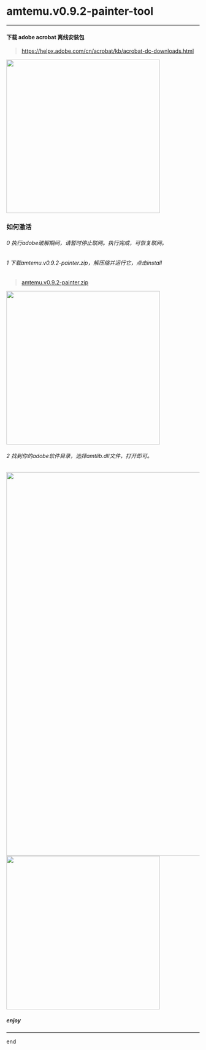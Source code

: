 # amtemu.v0.9.2-painter-tool

---

#### 下载 adobe acrobat 离线安装包

> https://helpx.adobe.com/cn/acrobat/kb/acrobat-dc-downloads.html


<img src="https://raw.githubusercontent.com/dzet-tool-for-quick/amtemu.v0.9.2-painter-tool/master/img/adobe1.png" width="400px" />


### 如何激活

###### 0 执行adobe破解期间，请暂时停止联网。执行完成，可恢复联网。


###### 1 下载amtemu.v0.9.2-painter.zip，解压缩并运行它，点击install

> [amtemu.v0.9.2-painter.zip](https://sourceforge.net/projects/dzet-tool-for-quick/files/amtemu.v0.9.2-painter.zip/download)


<img src="https://raw.githubusercontent.com/dzet-tool-for-quick/amtemu.v0.9.2-painter-tool/master/img/adobe2.png" width="400px" />



###### 2 找到你的adobe软件目录，选择amtlib.dll文件，打开即可。


<img src="https://raw.githubusercontent.com/dzet-tool-for-quick/amtemu.v0.9.2-painter-tool/master/img/adobe4.png" width="1000px" />

<img src="https://raw.githubusercontent.com/dzet-tool-for-quick/amtemu.v0.9.2-painter-tool/master/img/adobe5.png" width="400px" />


##### enjoy


---

end

